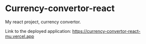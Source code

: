 # Currency-convertor-react
My react project, currency convertor.

Link to the deployed application: https://currency-convertor-react-mu.vercel.app
